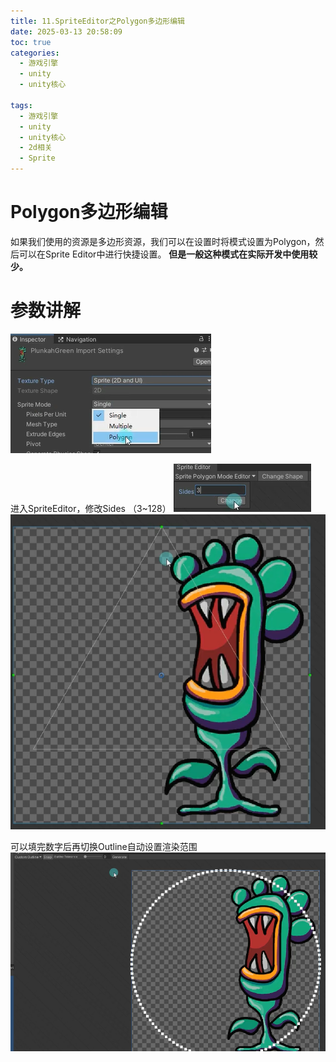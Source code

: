 ```yaml
---
title: 11.SpriteEditor之Polygon多边形编辑
date: 2025-03-13 20:58:09
toc: true
categories:
  - 游戏引擎
  - unity
  - unity核心

tags:
  - 游戏引擎
  - unity
  - unity核心
  - 2d相关
  - Sprite
---
```


# Polygon多边形编辑
如果我们使用的资源是多边形资源，我们可以在设置时将模式设置为Polygon，然后可以在Sprite Editor中进行快捷设置。
**但是一般这种模式在实际开发中使用较少。**


# 参数讲解
![](11.SpriteEditor之Polygon多边形编辑/file-20250313205929194.png)

进入SpriteEditor，修改Sides （3~128）
![](11.SpriteEditor之Polygon多边形编辑/file-20250313210013881.png)
![](11.SpriteEditor之Polygon多边形编辑/file-20250313210045175.png)

可以填完数字后再切换Outline自动设置渲染范围
![](11.SpriteEditor之Polygon多边形编辑/file-20250313210229367.png)